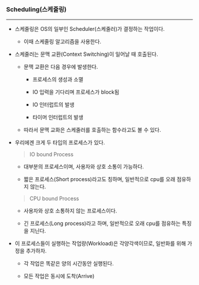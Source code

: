 ### Scheduling(스케줄링)

---

- 스케줄링은 OS의 일부인 Scheduler(스케줄러)가 결정하는 작업이다.

  - 이때 스케줄링 알고리즘을 사용한다.

- 스케줄러는 문맥 교환(Context Switching)이 일어날 때 호출된다.

  - 문맥 교환은 다음 경우에 발생한다.

    - 프로세스의 생성과 소멸

    - IO 입력을 기다리며 프로세스가 block됨

    - IO 인터럽트의 발생

    - 타이머 인터럽트의 발생

  - 따라서 문맥 교화은 스케줄러를 호출하는 함수라고도 볼 수 있다.

- 우리에겐 크게 두 타입의 프로세스가 있다.

  > IO bound Process

  - 대부분의 프로세스이며, 사용자와 상호 소통이 가능하다.

  - 짧은 프로세스(Short process)라고도 칭하며, 일반적으로 cpu를 오래 점유하지 않는다.

  > CPU bound Process

  - 사용자와 상호 소통하지 않는 프로세스이다.

  - 긴 프로세스(Long process)라고 하며, 일반적으로 오래 cpu를 점유하는 특징을 지닌다.

- 이 프로세스들이 실행하는 작업량(Workload)은 각양각색이므로, 일반화를 위해 가정을 추가하자.

  - 각 작업은 똑같은 양의 시간동안 실행된다.

  - 모든 작업은 동시에 도착(Arrive)

